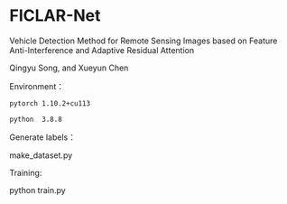 # FICLAR-Net

Vehicle Detection Method for Remote Sensing Images based on Feature Anti-Interference and Adaptive Residual Attention

Qingyu Song,  and Xueyun Chen

Environment：

    pytorch 1.10.2+cu113   
    
    python  3.8.8

Generate labels：

   make_dataset.py

Training:

   python train.py
   
